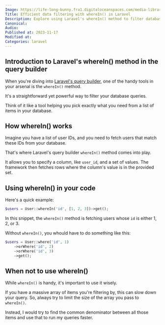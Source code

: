 ```yaml
---
Image: https://life-long-bunny.fra1.digitaloceanspaces.com/media-library/production/257/01HFF4CGTH014Y8WWJ2CFJSXN7.jpg
Title: Efficient data filtering with whereIn() in Laravel
Description: Explore using Laravel's whereIn() method to filter database queries efficiently.
Canonical: 
Audio:
Published at: 2023-11-17
Modified at: 
Categories: laravel
---
```


## Introduction to Laravel's whereIn() method in the query builder

When you're diving into [Laravel's query builder](https://laravel.com/docs/queries), one of the handy tools in your arsenal is the `whereIn()` method.

It's a straightforward yet powerful way to filter your database queries. 

Think of it like a tool helping you pick exactly what you need from a list of items in your database.

## How whereIn() works

Imagine you have a list of user IDs, and you need to fetch users that match these IDs from your database.

That's where Laravel's query builder `whereIn()` method comes into play.

It allows you to specify a column, like `user_id`, and a set of values. The framework then fetches rows where the column's value is in the provided set.

## Using whereIn() in your code

Here's a quick example:

```php
$users = User::whereIn('id', [1, 2, 3])->get();
```

In this snippet, the `whereIn()` method is fetching users whose `id` is either 1, 2, or 3.

Without `whereIn()`, you whould have to do something like this:

```php
$users = User::where('id', 1)
	->orWhere('id', 2)
	->orWhere('id', 3)
	->get();
```

## When not to use whereIn()

While `whereIn()` is handy, it's important to use it wisely.

If you have a massive array of items you're filtering by, this can slow down your query. So, always try to limit the size of the array you pass to `whereIn()`.

Instead, I would try to find the common denominator between all those items and use that to run my queries faster.